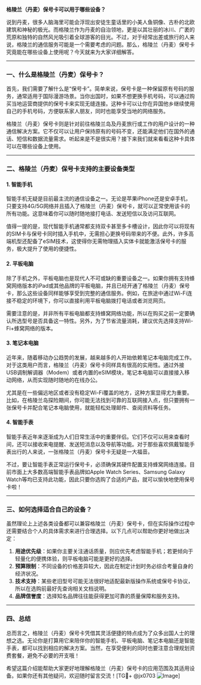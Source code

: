 **格陵兰（丹麦）保号卡可以用于哪些设备？**

说到丹麦，很多人脑海里可能会浮现出安徒生童话里的小美人鱼铜像、古朴的北欧建筑和神秘的极光。而格陵兰作为丹麦的自治领地，更是以其壮丽的冰川、广袤的荒原和独特的自然风光吸引着全球游客的目光。不过，对于经常出差或旅行的人来说，格陵兰的通信服务可能是一个需要考虑的问题。那么，格陵兰（丹麦）保号卡究竟能在哪些设备上使用呢？今天就来为大家详细解答。

---

### 一、什么是格陵兰（丹麦）保号卡？

首先，我们需要了解什么是“保号卡”。简单来说，保号卡是一种保留原有号码的服务，通常适用于国际漫游场景。当你出国时，如果不想更换手机号码，可以通过购买当地运营商提供的保号卡来实现无缝连接。这种卡可以让你在异国他乡继续使用自己的手机号码，方便联系家人朋友，同时也能享受当地的网络服务。

格陵兰（丹麦）保号卡则是针对前往格陵兰岛及丹麦旅行或工作的用户设计的一种通信解决方案。它不仅可以让用户保持原有的号码不变，还能满足他们在国外的通话、短信和数据流量需求。听起来是不是很实用？接下来我们就来看看这种卡具体可以在哪些设备上使用。

---

### 二、格陵兰（丹麦）保号卡支持的主要设备类型

#### 1. **智能手机**
智能手机无疑是目前最主流的通信设备之一。无论是苹果iPhone还是安卓手机，只要支持4G/5G网络并且插入了格陵兰（丹麦）保号卡，就可以正常使用该卡的所有功能。这意味着你可以随时随地接打电话、发送短信以及访问互联网。

值得一提的是，现代智能手机通常都支持双卡甚至多卡槽设计，因此你可以将现有的SIM卡与保号卡同时插入手机中，无需担心更换号码带来的不便。此外，许多高端机型还配备了eSIM技术，这使得你无需物理插入实体卡就能激活保号卡的服务，极大提升了使用的便捷性。

#### 2. **平板电脑**
除了手机之外，平板电脑也是现代人不可或缺的重要设备之一。如果你拥有支持蜂窝网络版本的iPad或其他品牌的平板电脑，并且已经开通了格陵兰（丹麦）保号卡，那么这些设备同样能够享受到完整的通信服务。例如，在旅途中通过Wi-Fi连接不稳定的环境下，你可以直接利用平板电脑拨打电话或者浏览网页。

需要注意的是，并非所有平板电脑都支持蜂窝网络功能，所以在购买之前一定要确认所选型号是否具备这一特性。另外，为了节省流量消耗，建议优先选择支持Wi-Fi+蜂窝网络的版本。

#### 3. **笔记本电脑**
近年来，随着移动办公趋势的发展，越来越多的人开始依赖笔记本电脑完成工作。对于这类用户而言，格陵兰（丹麦）保号卡同样具有很高的实用性。通过外接USB调制解调器（Modem）或者内置的eSIM模块，笔记本电脑可以直接接入移动网络，从而实现随时随地的在线办公。

尤其是在一些偏远地区或者没有稳定Wi-Fi覆盖的地方，这种方案显得尤为重要。比如，在格陵兰岛探险期间，你可能无法找到可靠的互联网接入点，但只要拥有一张保号卡并配合笔记本电脑使用，就能轻松处理邮件、查阅资料等任务。

#### 4. **智能手表**
智能手表近年来逐渐成为人们日常生活中的重要伴侣。它们不仅可以用来查看时间，还可以接收来电提醒、发送短消息以及导航等功能。对于那些喜欢佩戴智能手表出行的人来说，一张格陵兰（丹麦）保号卡无疑是一大福音。

不过，要让智能手表正常运行保号卡，必须确保其硬件配置支持蜂窝网络连接。目前市面上大多数高端智能手表品牌如Apple Watch Series、Samsung Galaxy Watch等均已支持此功能，因此只要你选购了合适的产品，就可以愉快地使用保号卡啦！

---

### 三、如何选择适合自己的设备？

虽然理论上上述各类设备都可以兼容格陵兰（丹麦）保号卡，但在实际操作过程中还需要结合个人的具体需求来进行合理选择。以下几点可以帮助你更好地做出决定：

1. **用途优先级**：如果你主要关注通话质量，则应优先考虑智能手机；若更倾向于轻量化的便携体验，则平板电脑可能是更好的选择。
2. **预算限制**：不同设备的价格差异较大，因此在制定计划时务必综合考量自身的经济状况。
3. **技术支持**：某些老旧型号可能无法很好地适配最新版操作系统或保号卡协议，所以在选购前最好先查询相关文档说明。
4. **品牌信誉度**：选择知名品牌往往能获得更加可靠的质量保障和服务支持。

---

### 四、总结

总而言之，格陵兰（丹麦）保号卡凭借其灵活便捷的特点成为了众多出国人士的理想之选。无论你是打算用它来陪伴你的智能手机、平板电脑、笔记本电脑还是智能手表，都可以找到相应的解决方案。当然，在享受便利的同时也要注意合理规划资费套餐，避免不必要的开支哦！

希望这篇介绍能帮助大家更好地理解格陵兰（丹麦）保号卡的应用范围及其适用设备。如果你还有其他疑问，欢迎随时留言交流！[TG💪+ @jx0703 ![Image](https://github.com/user-attachments/assets/dbca1d08-cadb-493c-b0ec-ad6f7a83f270)]